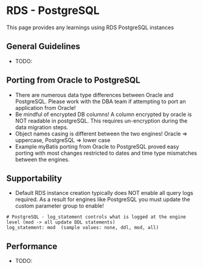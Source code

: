 # RDS - PostgreSQL

This page provides any learnings using RDS PostgreSQL instances

## General Guidelines
* TODO:

## Porting from Oracle to PostgreSQL
* There are numerous data type differences between Oracle and PostgreSQL. Please work with the DBA team if attempting to port an application from Oracle!
* Be mindful of encrypted DB columns! A column encrypted by oracle is NOT readable in postgreSQL. This requires un-encryption during the data migration steps.
* Object names casing is different between the two engines! Oracle => uppercase, PostgreSQL => lower case
* Example myBatis porting from Oracle to PostgreSQL proved easy porting with most changes restricted to dates and time type mismatches between the engines.

## Supportability
* Default RDS instance creation typically does NOT enable all query logs required. As a result for engines like PostgreSQL you must update the custom parameter group to enable!
```
# PostgreSQL - log_statement controls what is logged at the engine level (mod -> all update DDL statements)
log_statement: mod  (sample values: none, ddl, mod, all)
```

## Performance
* TODO:
